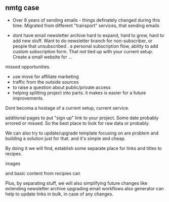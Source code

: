 ## nmtg case

- Over 8 years of sending emails - things definately changed during this time.
Migrated from different "transport" services, that sending emails

- dont have email newsletter archive hard to expand, hard to grow, hard to add new stuff.
Want to do newsletter branch for non-subscriber, or people that unsubscribed .
a personal subscription flow, ability to add custom subscription form. 
That not tied up with your current setup. Create a small website for ...

missed opportunities.

- use move for affiliate marketing
- traffic from the outside sources
- to raise a question about public/private access
- helping splitting project into parts. it makes is easier for a future improvements.

Dont becoma a hostage of a current setup, current service.

additional pages to put "sign up" link to your project.
Some date probably errored or missed.
So the best place to look for raw data or probably.

We can also try to update/upgrade template
focusing on are problem and building a solution just for that. and it's simple and cheap.

By doing it we will find, establish some separate place for links and titles to recipes.

images

and basic content from recipies can

Plus, by separating stuff, we will also simplifying future changes like extending newsletter archive upgrading email 
workflows also generator can help to update links in bulk, in case of any changes.
